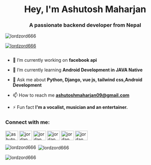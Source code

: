 <h1 align="center">Hey, I'm Ashutosh Maharjan</h1>
<h3 align="center">A passionate backend developer from Nepal</h3>

<p align="left"> <img src="https://komarev.com/ghpvc/?username=lordzord666&label=Profile%20views&color=0e75b6&style=flat" alt="lordzord666" /> </p>

<p align="left"> <a href="https://github.com/ryo-ma/github-profile-trophy"><img src="https://github-profile-trophy.vercel.app/?username=lordzord666" alt="lordzord666" /></a> </p>

<p align="left"> <a href="https://twitter.com/" target="blank"><img src="https://img.shields.io/twitter/follow/?logo=twitter&style=for-the-badge" alt="" /></a> </p>

- 🔭 I’m currently working on **facebook api**

- 🌱 I’m currently learning **Android Development in JAVA Native**

- 💬 Ask me about **Python, Django, vue js, tailwind css,Android Development**

- 📫 How to reach me **ashutoshmaharjan09@gmail.com**

- ⚡ Fun fact **I'm a vocalist, musician and an entertainer.**

<h3 align="left">Connect with me:</h3>
<p align="left">
<a href="https://linkedin.com/in/ashutosh-maharjan-12b4501b5/" target="blank"><img align="center" src="https://raw.githubusercontent.com/rahuldkjain/github-profile-readme-generator/master/src/images/icons/Social/linked-in-alt.svg" alt="ashutosh-maharjan-12b4501b5/" height="30" width="40" /></a>
<a href="https://fb.com/jordan mhrnz" target="blank"><img align="center" src="https://raw.githubusercontent.com/rahuldkjain/github-profile-readme-generator/master/src/images/icons/Social/facebook.svg" alt="jordan mhrnz" height="30" width="40" /></a>
<a href="https://instagram.com/jordan mhrnz" target="blank"><img align="center" src="https://raw.githubusercontent.com/rahuldkjain/github-profile-readme-generator/master/src/images/icons/Social/instagram.svg" alt="jordan mhrnz" height="30" width="40" /></a>
<a href="https://www.youtube.com/c/jordan mhrnz" target="blank"><img align="center" src="https://raw.githubusercontent.com/rahuldkjain/github-profile-readme-generator/master/src/images/icons/Social/youtube.svg" alt="jordan mhrnz" height="30" width="40" /></a>
<a href="https://www.hackerrank.com/jordan mhrnz" target="blank"><img align="center" src="https://raw.githubusercontent.com/rahuldkjain/github-profile-readme-generator/master/src/images/icons/Social/hackerrank.svg" alt="jordan mhrnz" height="30" width="40" /></a>
<a href="https://www.hackerearth.com/jordan mhrnz @ashutoshmaharja1" target="blank"><img align="center" src="https://raw.githubusercontent.com/rahuldkjain/github-profile-readme-generator/master/src/images/icons/Social/hackerearth.svg" alt="jordan mhrnz @ashutoshmaharja1" height="30" width="40" /></a>
</p>

<p><img align="left" src="https://github-readme-stats.vercel.app/api/top-langs?username=lordzord666&show_icons=true&locale=en&layout=compact" alt="lordzord666" /></p>

<p>&nbsp;<img align="center" src="https://github-readme-stats.vercel.app/api?username=lordzord666&show_icons=true&locale=en" alt="lordzord666" /></p>

<p><img align="center" src="https://github-readme-streak-stats.herokuapp.com/?user=lordzord666&" alt="lordzord666" /></p>
